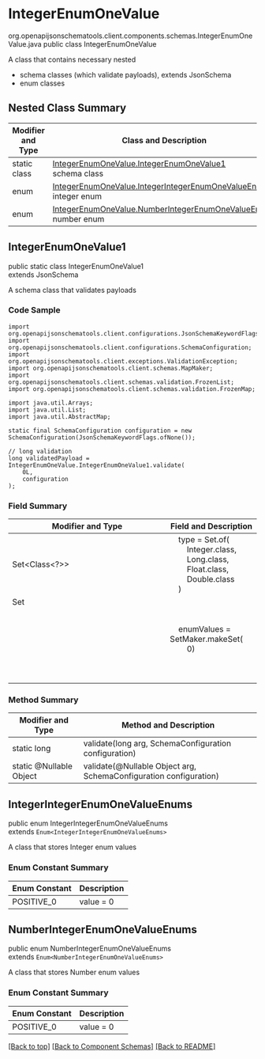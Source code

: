 # IntegerEnumOneValue
org.openapijsonschematools.client.components.schemas.IntegerEnumOneValue.java
public class IntegerEnumOneValue

A class that contains necessary nested
- schema classes (which validate payloads), extends JsonSchema
- enum classes

## Nested Class Summary
| Modifier and Type | Class and Description |
| ----------------- | ---------------------- |
| static class | [IntegerEnumOneValue.IntegerEnumOneValue1](#integerenumonevalue1)<br> schema class |
| enum | [IntegerEnumOneValue.IntegerIntegerEnumOneValueEnums](#integerintegerenumonevalueenums)<br>integer enum |
| enum | [IntegerEnumOneValue.NumberIntegerEnumOneValueEnums](#numberintegerenumonevalueenums)<br>number enum |

## IntegerEnumOneValue1
public static class IntegerEnumOneValue1<br>
extends JsonSchema

A schema class that validates payloads

### Code Sample
```
import org.openapijsonschematools.client.configurations.JsonSchemaKeywordFlags;
import org.openapijsonschematools.client.configurations.SchemaConfiguration;
import org.openapijsonschematools.client.exceptions.ValidationException;
import org.openapijsonschematools.client.schemas.MapMaker;
import org.openapijsonschematools.client.schemas.validation.FrozenList;
import org.openapijsonschematools.client.schemas.validation.FrozenMap;

import java.util.Arrays;
import java.util.List;
import java.util.AbstractMap;

static final SchemaConfiguration configuration = new SchemaConfiguration(JsonSchemaKeywordFlags.ofNone());

// long validation
long validatedPayload = IntegerEnumOneValue.IntegerEnumOneValue1.validate(
    0L,
    configuration
);
```

### Field Summary
| Modifier and Type | Field and Description |
| ----------------- | ---------------------- |
| Set<Class<?>> | &nbsp;&nbsp;&nbsp;&nbsp;type = Set.of(<br/>&nbsp;&nbsp;&nbsp;&nbsp;&nbsp;&nbsp;&nbsp;&nbsp;Integer.class,<br/>&nbsp;&nbsp;&nbsp;&nbsp;&nbsp;&nbsp;&nbsp;&nbsp;Long.class,<br/>&nbsp;&nbsp;&nbsp;&nbsp;&nbsp;&nbsp;&nbsp;&nbsp;Float.class,<br/>&nbsp;&nbsp;&nbsp;&nbsp;&nbsp;&nbsp;&nbsp;&nbsp;Double.class<br/>&nbsp;&nbsp;&nbsp;&nbsp;)<br/> |
| Set<Object> | &nbsp;&nbsp;&nbsp;&nbsp;enumValues = SetMaker.makeSet(<br>&nbsp;&nbsp;&nbsp;&nbsp;&nbsp;&nbsp;&nbsp;&nbsp;0)<br> |

### Method Summary
| Modifier and Type | Method and Description |
| ----------------- | ---------------------- |
| static long | validate(long arg, SchemaConfiguration configuration) |
| static @Nullable Object | validate(@Nullable Object arg, SchemaConfiguration configuration) |
## IntegerIntegerEnumOneValueEnums
public enum IntegerIntegerEnumOneValueEnums<br>
extends `Enum<IntegerIntegerEnumOneValueEnums>`

A class that stores Integer enum values

### Enum Constant Summary
| Enum Constant | Description |
| ------------- | ----------- |
| POSITIVE_0 | value = 0 |


## NumberIntegerEnumOneValueEnums
public enum NumberIntegerEnumOneValueEnums<br>
extends `Enum<NumberIntegerEnumOneValueEnums>`

A class that stores Number enum values

### Enum Constant Summary
| Enum Constant | Description |
| ------------- | ----------- |
| POSITIVE_0 | value = 0 |

[[Back to top]](#top) [[Back to Component Schemas]](../../../README.md#Component-Schemas) [[Back to README]](../../../README.md)
